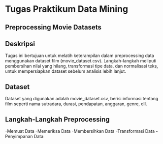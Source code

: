 Tugas Praktikum Data Mining
==
Preprocessing Movie Datasets
--
Deskripsi
-
Tugas ini bertujuan untuk melatih keterampilan dalam preprocessing data menggunakan dataset film (movie_dataset.csv). Langkah-langkah meliputi pembersihan nilai yang hilang, transformasi tipe data, dan normalisasi teks, untuk mempersiapkan dataset sebelum analisis lebih lanjut.

Dataset
-
Dataset yang digunakan adalah movie_dataset.csv, berisi informasi tentang film seperti nama sutradara, durasi, pendapatan, anggaran, genre, dll.

Langkah-Langkah Preprocessing
-
-Memuat Data
-Memeriksa Data
-Membersihkan Data
-Transformasi Data
-Penyimpanan Data
